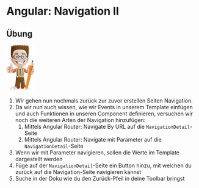 # Angular: Navigation II

## Übung

![](../.gitbook/assets/ralph_uebung.png)

1. Wir gehen nun nochmals zurück zur zuvor erstellen Seiten Navigation. 
2. Da wir nun auch wissen, wie wir Events in unserem Template einfügen und auch Funktionen in unseren Component definieren, versuchen wir noch die weiteren Arten der Navigation hinzufügen:
   1. Mittels Angular Router: Navigate By URL auf die `NavigationDetail`-Seite
   2. Mittels Angular Router: Navigate mit Parameter auf die `NavigationDetail`-Seite
3. Wenn wir mit Parameter navigieren, sollen die Werte im Template dargestellt werden
4. Füge auf der `NavigationDetail`-Seite ein Button hinzu, mit welchen du zurück auf die Navigation-Seite navigieren kannst
5. Suche in der Doku wie du den Zurück-Pfeil in deine Toolbar bringst



